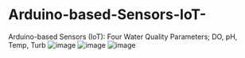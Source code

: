 # Arduino-based-Sensors-IoT-
Arduino-based Sensors (IoT): Four Water Quality Parameters; DO, pH, Temp, Turb
![image](https://github.com/user-attachments/assets/c9321299-d4a4-49ec-bcb7-80feac7ab34e)
![image](https://github.com/user-attachments/assets/36fde3b1-e840-41fa-9720-b7227d53be0e)
![image](https://github.com/user-attachments/assets/2d42ad8f-d95d-4a28-b2f8-b13632e400d1)








